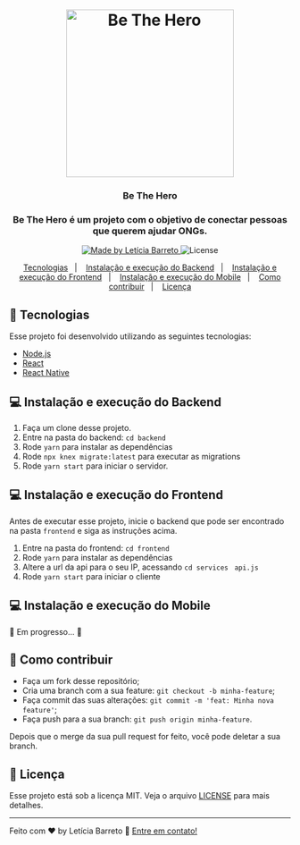 <h1 align="center">
  <img alt="Be The Hero" title="Be The Hero" src="https://user-images.githubusercontent.com/35263018/77581587-5821cc00-6eb4-11ea-8014-65677301ba8b.png" width="300px" />
</h1>

<h3 align="center">
  Be The Hero
</h3>

<h3 align="center">
  Be The Hero é um projeto com o objetivo de conectar pessoas que querem ajudar ONGs.
</h3>

<p align="center">
  <a href="https://github.com/lebarreto/BeTheHero">
    <img alt="Made by Letícia Barreto" src="https://img.shields.io/badge/made%20by-Letícia Barreto-%2304D361" />
  </a>

  <img alt="License" src="https://img.shields.io/badge/license-MIT-%2304D361" />
</p>

<p align="center">
  <a href="#rocket-tecnologias">Tecnologias</a>&nbsp;&nbsp;&nbsp;|&nbsp;&nbsp;&nbsp;
  <a href="#-instalação-e-execução-do-backend">Instalação e execução do Backend</a>&nbsp;&nbsp;&nbsp;|&nbsp;&nbsp;&nbsp;
  <a href="#-instalação-e-execução-do-frontend">Instalação e execução do Frontend</a>&nbsp;&nbsp;&nbsp;|&nbsp;&nbsp;&nbsp;
  <a href="#-instalação-e-execução-do-mobile">Instalação e execução do Mobile</a>&nbsp;&nbsp;&nbsp;|&nbsp;&nbsp;&nbsp;
  <a href="#-como-contribuir">Como contribuir</a>&nbsp;&nbsp;&nbsp;|&nbsp;&nbsp;&nbsp;
  <a href="#memo-licença">Licença</a>
</p>

## :rocket: Tecnologias

Esse projeto foi desenvolvido utilizando as seguintes tecnologias: 

<ul>
  <li>
    <a href="https://nodejs.org/en/"> Node.js </a>
  </li>
  <li>
    <a href="https://reactjs.org/">React</a>
  </li>
  <li>
    <a href="https://reactnative.dev/">React Native</a>
  </li>
</ul>

## 💻 Instalação e execução do Backend

1. Faça um clone desse projeto.
2. Entre na pasta do backend: ```cd backend```
3. Rode ```yarn``` para instalar as dependências
4. Rode ```npx knex migrate:latest``` para executar as migrations
5. Rode ```yarn start``` para iniciar o servidor.

## 💻 Instalação e execução do Frontend

Antes de executar esse projeto, inicie o backend que pode ser encontrado na pasta ```frontend``` e siga as instruções acima.

1. Entre na pasta do frontend: ```cd frontend```
2. Rode ```yarn``` para instalar as dependências
3. Altere a url da api para o seu IP, acessando ```cd services``` ``` api.js```
4. Rode ```yarn start``` para iniciar o cliente

## 💻 Instalação e execução do Mobile

 🚧 Em progresso... 🚧
 
 ## 🤔 Como contribuir

- Faça um fork desse repositório;
- Cria uma branch com a sua feature: `git checkout -b minha-feature`;
- Faça commit das suas alterações: `git commit -m 'feat: Minha nova feature'`;
- Faça push para a sua branch: `git push origin minha-feature`.

Depois que o merge da sua pull request for feito, você pode deletar a sua branch.

## :memo: Licença

Esse projeto está sob a licença MIT. Veja o arquivo [LICENSE](LICENSE.md) para mais detalhes.

---

Feito com ♥ by Letícia Barreto :wave: [Entre em contato!](leticiambrt@gmail.com)
